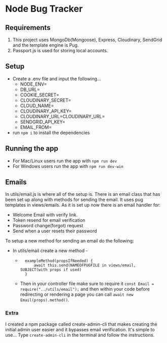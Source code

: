 # Node Bug Tracker
## Requirements
1. This project uses MongoDb(Mongoose), Express, Cloudinary, SendGrid and the template engine is Pug.
2. Passport.js is used for storing local accounts.
## Setup
* Create a .env file and input the following...
    - NODE_ENV=
    - DB_URL=
    - COOKIE_SECRET=
    - CLOUDINARY_SECRET=
    - CLOUD_NAME=
    - CLOUDINARY_API_KEY=
    - CLOUDINARY_URL=CLOUDINARY_URL=
    - SENDGRID_API_KEY=
    - EMAIL_FROM=
* run `npm i` to install the dependencies

## Running the app
* For Mac/Linux users run the app with `npm run dev`
* For Windows users run the app with `npm run dev-win`

## Emails
In utils/email.js is where all of the setup is. There is an email class that has been set up along with methods for sending the email. It uses pug templates in views/emails. As it is set up now there is an email handler for:
* Welcome Email with verify link.
* Token resend for email verification
* Password change(forgot) request
* Send when a user resets their password

To setup a new method for sending an email do the following:
* In utils/email create a new method - 
    - ```
        exampleMethod(propsIfNeeded) {
            await this.send(NAMEOFPUGFILE in views/email, SUBJECT(with props if used)
        }
    - Then in your controller file make sure to require it `const Email = require("../utils/email");` and then within your code before redirecting or rendering a page you can call `await new Email(props).method()`.

### Extra
I created a npm package called create-admin-cli that makes creating the initial admin user easier and it bypasses email verification. It's simple to use... Type `create-admin-cli` in the terminal and follow the instructions.
